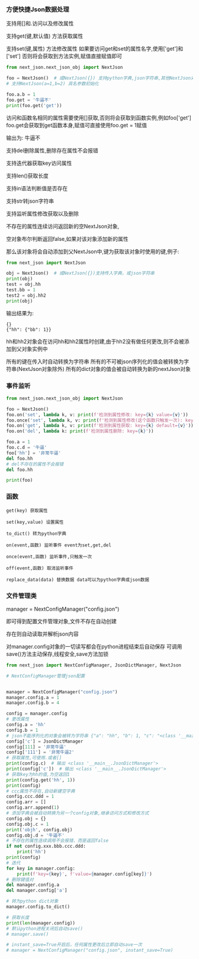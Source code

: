 ### 方便快捷Json数据处理

支持用[]和.访问以及修改属性

支持get(键,默认值) 方法获取属性

支持set(键,属性) 方法修改属性
如果要访问get和set的属性名字,使用['get']和['set']
否则将会获取到方法实例,赋值直接赋值即可

```python
from next_json.next_json_obj import NextJson

foo = NextJson()  # 或NextJson({}) 支持python字典,json字符串,其他NextJson对象,
# 支持NextJson(a=1,b=2) 具名参数初始化

foo.a.b = 1
foo.get = '牛逼不'
print(foo.get('get'))
```

访问和函数名相同的属性需要使用[]获取,否则将会获取到函数实例,例如foo['get']
foo.get会获取到get函数本身,赋值可直接使用foo.get = 1赋值

输出为: 牛逼不

支持del删除属性,删除存在属性不会报错

支持迭代器获取key访问属性

支持len()获取长度

支持in语法判断值是否存在

支持str转json字符串

支持监听属性修改获取以及删除

不存在的属性连续访问返回新的空NextJson对象,

空对象布尔判断返回false,如果对该对象添加新的属性

那么该对象将会自动添加到父NextJson中,键为获取该对象时使用的键,例子:

```python
from next_json import NextJson

obj = NextJson()  # 或NextJson({})支持传入字典，或json字符串
print(obj)
test = obj.hh
test.bb = 1
test2 = obj.hh2
print(obj)
```

输出结果为:

```
{}
{"hh": {"bb": 1}}
```

hh和hh2对象会在访问hh和hh2属性时创建,由于hh2没有做任何更改,则不会被添加到父对象实例中

所有的键在传入时自动转换为字符串
所有的不可被json序列化的值会被转换为字符串(NextJson对象除外)
所有的dict对象的值会被自动转换为新的nextJson对象

### 事件监听

```python
from next_json.next_json_obj import NextJson

foo = NextJson()
foo.on('set', lambda k, v: print(f'检测到属性修改: key={k} value={v}'))
foo.once('set', lambda k, v: print(f'检测到属性修改(这个函数只触发一次): key={k} value={v}'))
foo.on('get', lambda k, v: print(f'检测到属性获取: key={k} default={v}'))
foo.on('del', lambda k: print(f'检测到属性删除: key={k}'))

foo.a = 1
foo.c.d = '牛逼'
foo['hh'] = '非常牛逼'
del foo.hh
# del不存在的属性不会报错
del foo.hh

print(foo)
```

### 函数

```angular2html
get(key) 获取属性

set(key,value) 设置属性

to_dict() 转为python字典

on(event,函数) 监听事件 event为set,get,del

once(event,函数) 监听事件,只触发一次

off(event,函数) 取消监听事件

replace_data(data) 替换数据 data可以为python字典或json数据

```

### 文件管理类

manager = NextConfigManager("config.json")

即可得到配置文件管理对象,文件不存在自动创建

存在则自动读取并解析json内容

对manager.config对象的一切读写都会在python进程结束后自动保存
可调用save()方法主动保存,线程安全,save方法加锁

```python
from next_json import NextConfigManager, JsonDictManager, NextJson

# NextConfigManager管理json配置


manager = NextConfigManager("config.json")
manager.config.a = 1
manager.config.b = 4

config = manager.config
# 更改属性
config.a = 'hh'
config.b = 1
# json不能序列化的对象会被转为字符串 {"a": "hh", "b": 1, "c": "<class '__main__.JsonDictManager'>"}
config['c'] = JsonDictManager
config[111] = '非常牛逼'
config['111'] = '非常牛逼2'
# 获取属性,可使用.或者[]
print(config.c)  # 输出 <class '__main__.JsonDictManager'>
print(config['c'])  # 输出 <class '__main__.JsonDictManager'>
# 获取key为hh的值,为空返回1
print(config.get('hh', 1))
print(config)
# ccc属性不存在,自动新建空字典
config.ccc.ddd = 1
config.arr = []
config.arr.append(1)
# 添加字典会被自动转换为另一个config对象,继承访问方式和修改方式
config.obj = {}
config.obj.c = 1
print('objh', config.obj)
config.obj.d = '牛逼不'
# 不存在的属性连续调用不会报错，而是返回false
if not config.xxx.bbb.ccc.ddd:
    print('hh')
print(config)
# 迭代
for key in manager.config:
    print(f'key={key}', f'value={manager.config[key]}')
# 删除键值对
del manager.config.a
del manager.config['a']

# 转为python dict对象
manager.config.to_dict()

# 获取长度
print(len(manager.config))
# 默认python进程关闭后自动save()
# manager.save()

# instant_save=True开启后，任何属性更改后立即自动save一次
# manager = NextConfigManager("config.json", instant_save=True)


```